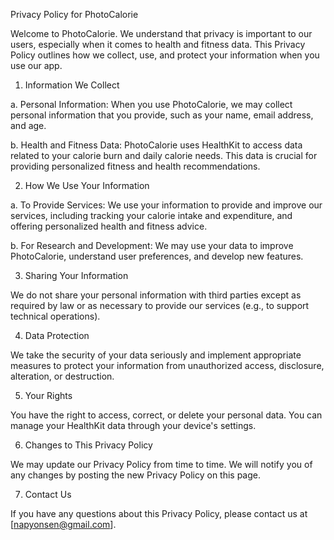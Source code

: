 Privacy Policy for PhotoCalorie

Welcome to PhotoCalorie. We understand that privacy is important to our users, especially when it comes to health and fitness data. This Privacy Policy outlines how we collect, use, and protect your information when you use our app.

1. Information We Collect

a. Personal Information: When you use PhotoCalorie, we may collect personal information that you provide, such as your name, email address, and age.

b. Health and Fitness Data: PhotoCalorie uses HealthKit to access data related to your calorie burn and daily calorie needs. This data is crucial for providing personalized fitness and health recommendations.

2. How We Use Your Information

a. To Provide Services: We use your information to provide and improve our services, including tracking your calorie intake and expenditure, and offering personalized health and fitness advice.

b. For Research and Development: We may use your data to improve PhotoCalorie, understand user preferences, and develop new features.

3. Sharing Your Information

We do not share your personal information with third parties except as required by law or as necessary to provide our services (e.g., to support technical operations).

4. Data Protection

We take the security of your data seriously and implement appropriate measures to protect your information from unauthorized access, disclosure, alteration, or destruction.

5. Your Rights

You have the right to access, correct, or delete your personal data. You can manage your HealthKit data through your device's settings.

6. Changes to This Privacy Policy

We may update our Privacy Policy from time to time. We will notify you of any changes by posting the new Privacy Policy on this page.

7. Contact Us

If you have any questions about this Privacy Policy, please contact us at [napyonsen@gmail.com].
